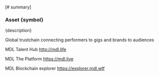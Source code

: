 [# summary]
### Asset {symbol}

{description}

Global trustchain connecting performers to gigs and brands to audiences

MDL Talent Hub http://mdl.life

MDL The Platform https://mdl.live

MDL Blockchain explorer https://explorer.mdl.wtf

